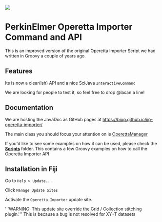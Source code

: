 [![](https://github.com/BIOP/ijp-operetta-importer/actions/workflows/build-main.yml/badge.svg)](https://github.com/BIOP/ijp-operetta-importer/actions/workflows/build-main.yml)

PerkinElmer Operetta Importer Command and API
======================================

This is an improved version of the original Operetta Importer Script we had written in Groovy a couple of years ago.

## Features

Its is now a clear(ish) API and a nice SciJava `InteractiveCommand`

We are looking for people to test it, so feel free to drop @lacan a line!

## Documentation

We are hosting the JavaDoc as GitHub pages at 
https://biop.github.io/ijp-operetta-importer/

The main class you should focus your attention on is [OperettaManager](https://biop.github.io/ijp-operetta-importer/index.html?ch/epfl/biop/operetta/OperettaManager.html)

If you'd like to see some examples on how it can be used, please check the [**Scripts**](https://github.com/BIOP/ijp-operetta-importer/tree/master/Scripts) folder. This contains a few Groovy examples on how to call the Operetta Importer API

## Installation in Fiji
Go to `Help > Update...`

Click `Manage Update Sites`

Activate the `Operetta Importer` update site.

'''WARNING: This update site override the Grid / Collection stitching plugin.''' This is because a bug is not resolved for XY+T datasets




